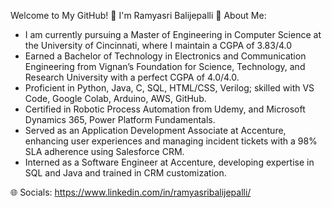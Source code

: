 Welcome to My GitHub! 👋 I'm Ramyasri Balijepalli
💫 About Me:
* I am currently pursuing a Master of Engineering in Computer Science at the University of Cincinnati, where I maintain a CGPA of 3.83/4.0
* Earned a Bachelor of Technology in Electronics and Communication Engineering from Vignan’s Foundation for Science, Technology, and Research University with a perfect CGPA of 4.0/4.0.
* Proficient in Python, Java, C, SQL, HTML/CSS, Verilog; skilled with VS Code, Google Colab, Arduino, AWS, GitHub.
* Certified in Robotic Process Automation from Udemy, and Microsoft Dynamics 365, Power Platform Fundamentals.
* Served as an Application Development Associate at Accenture, enhancing user experiences and managing incident tickets with a 98% SLA adherence using Salesforce CRM.
* Interned as a Software Engineer at Accenture, developing expertise in SQL and Java and trained in CRM customization.

🌐 Socials:
https://www.linkedin.com/in/ramyasribalijepalli/
